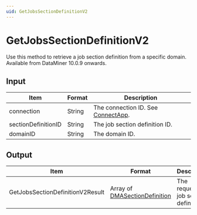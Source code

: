 ```yaml
---
uid: GetJobsSectionDefinitionV2
---
```


# GetJobsSectionDefinitionV2

Use this method to retrieve a job section definition from a specific domain. Available from DataMiner 10.0.9 onwards.

## Input

| Item                | Format | Description                                          |
|---------------------|--------|------------------------------------------------------|
| connection          | String | The connection ID. See [ConnectApp](xref:ConnectApp). |
| sectionDefinitionID | String | The job section definition ID.                       |
| domainID            | String | The domain ID.                                       |

## Output

| Item | Format | Description |
|------|--------|-------------|
| GetJobsSectionDefinitionV2Result | Array of [DMASectionDefinition](xref:DMASectionDefinition) | The requested job section definition. |
